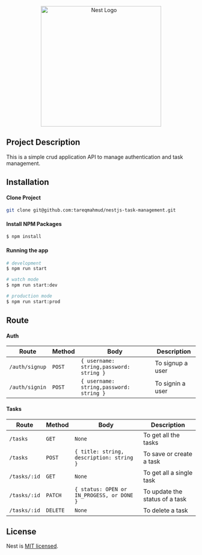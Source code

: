<p align="center">
  <a href="http://nestjs.com/" target="blank"><img src="https://nestjs.com/img/logo_text.svg" width="320" alt="Nest Logo" /></a>
</p>

[circleci-image]: https://img.shields.io/circleci/build/github/nestjs/nest/master?token=abc123def456
[circleci-url]: https://circleci.com/gh/nestjs/nest

## Project Description
This is a simple crud application API to manage authentication and task management.

## Installation

#### Clone Project
```bash
git clone git@github.com:tareqmahmud/nestjs-task-management.git
```

#### Install NPM Packages
```bash
$ npm install
```

#### Running the app

```bash
# development
$ npm run start

# watch mode
$ npm run start:dev

# production mode
$ npm run start:prod
```

## Route

#### Auth
| Route      | Method |  Body |  Description |
| ----------- | ----------- | ----------- | ------------- |
| `/auth/signup`      | `POST`       | `{ username: string,password: string }` | To signup a user       |
| `/auth/signin`      | `POST`       | `{ username: string,password: string }` | To signin a user       |


#### Tasks
| Route      | Method | Body |  Description |
| ----------- | ----------- | ----------- | ---------- |
| `/tasks`      | `GET`       | `None` | To get all the tasks |
| `/tasks`      | `POST`       | `{ title: string, description: string }` | To save or create a task |
| `/tasks/:id`      | `GET`       | `None` | To get all a single task |
| `/tasks/:id`      | `PATCH`       | `{ status: OPEN or IN_PROGESS, or DONE }` | To update the status of a task |
| `/tasks/:id`      | `DELETE`       | `None` | To delete a task|


## License

Nest is [MIT licensed](LICENSE).
